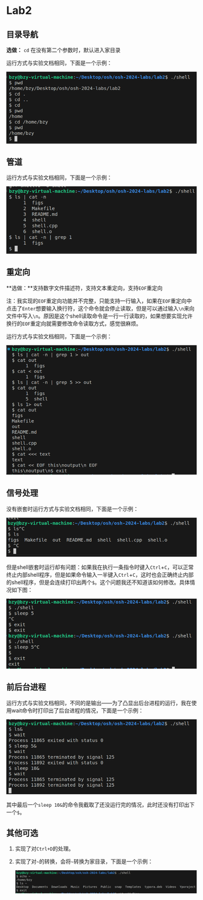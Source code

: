 # Lab2

## 目录导航

**选做：** `cd` 在没有第二个参数时，默认进入家目录

运行方式与实验文档相同，下面是一个示例：

![part1](./figs/part1.png)

## 管道

运行方式与实验文档相同，下面是一个示例：

![part2](./figs/part2.png)

## 重定向

**选做：**支持数字文件描述符，支持文本重定向，支持`EOF`重定向

注：我实现的`EOF`重定向功能并不完整，只能支持一行输入，如果在`EOF`重定向中点击了`Enter`想要输入换行符，这个命令就会停止读取，但是可以通过输入`\n`来向文件中写入`\n`。原因是这个shell读取命令是一行一行读取的，如果想要实现允许换行的`EOF`重定向就需要修改命令读取方式，感觉很麻烦。

运行方式与实验文档相同，下面是一个示例：

![part3](./figs/part3.png)

## 信号处理

没有嵌套时运行方式与实验文档相同，下面是一个示例：

![part4](./figs/part4.png)

但是shell嵌套时运行却有问题：如果我在执行一条指令时键入`Ctrl`+`C`，可以正常终止内部shell程序，但是如果命令输入一半键入`Ctrl`+`C`，这时也会正确终止内部的shell程序，但是会连续打印出两个`$`。这个问题我还不知道该如何修改。具体情况如下图：

![shells](./figs/shells.png)

## 前后台进程

运行方式与实验文档相同，不同的是输出——为了凸显出后台进程的运行，我在使用wait命令时打印出了后台进程的情况，下面是一个示例：

![part5](./figs/part5.png)

其中最后一个`sleep 10&`的命令我截取了还没运行完的情况，此时还没有打印出下一个`$`。

## 其他可选

1. 实现了对`Ctrl+D`的处理。

2. 实现了对`~`的转换，会将`~`转换为家目录，下面是一个示例：

   ![~](./figs/~.png)

